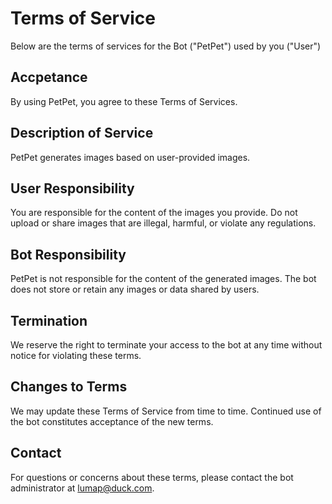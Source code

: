 # Terms of Service

Below are the terms of services for the Bot ("PetPet") used by you ("User")

## Accpetance

By using PetPet, you agree to these Terms of Services.

## Description of Service

PetPet generates images based on user-provided images.

## User Responsibility

You are responsible for the content of the images you provide.
Do not upload or share images that are illegal, harmful, or violate any regulations.

## Bot Responsibility

PetPet is not responsible for the content of the generated images.
The bot does not store or retain any images or data shared by users.

## Termination

We reserve the right to terminate your access to the bot at any time without notice for violating these terms.

## Changes to Terms

We may update these Terms of Service from time to time. Continued use of the bot constitutes acceptance of the new terms.

## Contact

For questions or concerns about these terms, please contact the bot administrator at lumap@duck.com.
